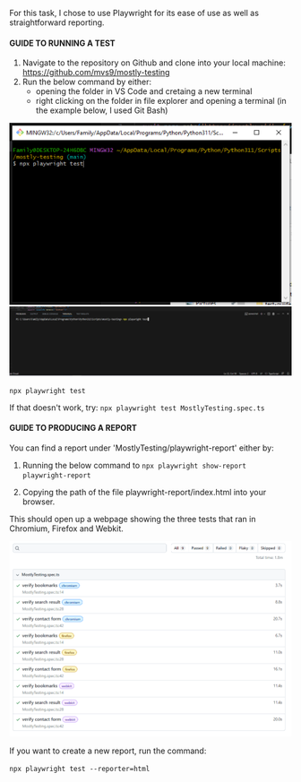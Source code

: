 For this task, I chose to use Playwright for its ease of use as well as straightforward reporting.

#### GUIDE TO RUNNING A TEST
1. Navigate to the repository on Github and clone into your local machine: https://github.com/mvs9/mostly-testing
2. Run the below command by either:
    - opening the folder in VS Code and cretaing a new terminal 
    - right clicking on the folder in file explorer and opening a terminal (in the example below, I used Git Bash)

![alt text](test-guide-images\folder_terminal.PNG)
![alt text](test-guide-images\vscode_terminal.PNG)

`npx playwright test`

If that doesn't work, try:
`npx playwright test MostlyTesting.spec.ts`

#### GUIDE TO PRODUCING A REPORT

You can find a report under 'MostlyTesting/playwright-report' either by: 
1. Running the below command to 
`npx playwright show-report playwright-report`

2. Copying the path of the file playwright-report/index.html into your browser.

This should open up a webpage showing the three tests that ran in Chromium, Firefox and Webkit.

![alt text](test-guide-images\report.PNG)

If you want to create a new report, run the command:

`npx playwright test --reporter=html`
